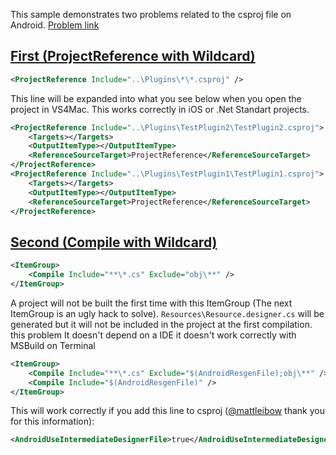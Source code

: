 This sample demonstrates two problems related to the csproj file on Android. [Problem link](https://developercommunity.visualstudio.com/t/Problem-with-wildcard-in-Android-csproj/1464993)

## [First (ProjectReference with Wildcard)](https://github.com/dimonovdd/ProjectReferenceWildcardsSample/blob/51d43422e79354acf82db8e09c84377f091579f7/Sample.Android/Sample.Android.csproj#L51)

```xml
<ProjectReference Include="..\Plugins\*\*.csproj" />
```
This line will be expanded into what you see below when you open the project in VS4Mac. This works correctly in iOS or .Net Standart projects.

```xml
<ProjectReference Include="..\Plugins\TestPlugin2\TestPlugin2.csproj">
    <Targets></Targets>
    <OutputItemType></OutputItemType>
    <ReferenceSourceTarget>ProjectReference</ReferenceSourceTarget>
</ProjectReference>
<ProjectReference Include="..\Plugins\TestPlugin1\TestPlugin1.csproj">
    <Targets></Targets>
    <OutputItemType></OutputItemType>
    <ReferenceSourceTarget>ProjectReference</ReferenceSourceTarget>
</ProjectReference>
```

## [Second (Compile with Wildcard)](https://github.com/dimonovdd/ProjectReferenceWildcardsSample/blob/51d43422e79354acf82db8e09c84377f091579f7/Sample.Android/Sample.Android.csproj#L51)

```xml
<ItemGroup> 
    <Compile Include="**\*.cs" Exclude="obj\**" /> 
</ItemGroup> 
```

A project will not be built the first time with this ItemGroup (The next ItemGroup is an ugly hack to solve).
`Resources\Resource.designer.cs` will be generated but it will not be included in the project at the first compilation. this problem
It doesn't depend on a IDE it doesn't work correctly with MSBuild on Terminal

```xml
<ItemGroup>
    <Compile Include="**\*.cs" Exclude="$(AndroidResgenFile);obj\**" />
    <Compile Include="$(AndroidResgenFile)" />
</ItemGroup> 
```

This will work correctly if you add this line to csproj ([@mattleibow](https://github.com/mattleibow) thank you for this information):
```xml
<AndroidUseIntermediateDesignerFile>true</AndroidUseIntermediateDesignerFile>
```


